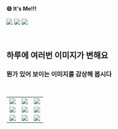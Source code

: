 <!--
#### 📫 How to reach me?
<a href="mailto:thquddnr123@gmail.com">
    <img 
        src="https://img.shields.io/badge/Gmail-d14836?style=flat-square&logo=Gmail&logoColor=white&link=mailto:thquddnr123@gmail.com"
        style="height : auto; margin-left : 60px; margin-right : 60px;"/>
</a>
-->
#### 😄 It's Me!!!

<a href="https://cybecho.notion.site/SBU-s-Archives-854ccd3338c2456a867956f26143998a" target="_blank"><img src="https://img.shields.io/badge/Portfolio-303030?style=for-the-badge&logo=Notion&logoColor=white"/></a>
<a href="https://www.instagram.com/junk_warrior_vintage/" target="_blank"><img src="https://img.shields.io/badge/@junk_warrir_vintage-E4405F?style=for-the-badge&logo=Instagram&logoColor=white"/></a>
<a href="https://www.behance.net/thquddnr125654" target="_blank"><img src="https://img.shields.io/badge/Behance-1769FF?style=for-the-badge&logo=Behance&logoColor=white"/></a>

</br>

## 하루에 여러번 이미지가 변해요
### 뭔가 있어 보이는 이미지를 감상해 봅시다

<!--
마크업 바로보기 사이트
https://dillinger.io/ 
-->
  <br/> <table>
<tr>
<td><a href='http://www.omglasergunspewpewpew.com/'><img src='https://www.random-art.org/img/large/428995.jpg'></a></td>
<td><a href='https://pointerpointer.com/'><img src='https://www.random-art.org/img/large/428138.jpg'></a></td>
<td><a href='https://www.omfgdogs.com/#'><img src='https://www.random-art.org/img/large/428130.jpg'></a></td>
</tr>
<tr>
<td><a href='https://img.theqoo.net/img/rjIus.jpg'><img src='https://www.random-art.org/img/large/430864.jpg'></a></td>
<td><a href='https://name.ho9.me/'><img src='https://www.random-art.org/img/large/430792.jpg'></a></td>
<td><a href='https://longdogechallenge.com/'><img src='https://www.random-art.org/img/large/426331.jpg'></a></td>
</tr>
<tr>
<td><a href='https://kimjongillookingatthings.tumblr.com/'><img src='https://www.random-art.org/img/large/428157.jpg'></a></td>
<td><a href='https://www.cameronsworld.net'><img src='https://www.random-art.org/img/large/428230.jpg'></a></td>
<td><a href='https://binarypiano.com/'><img src='https://www.random-art.org/img/large/431100.jpg'></a></td>
</tr>
</table>
